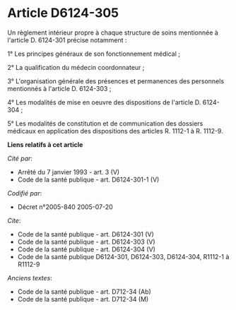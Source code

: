 # Article D6124-305

Un règlement intérieur propre à chaque structure de soins mentionnée à l'article D. 6124-301 précise notamment :

1° Les principes généraux de son fonctionnement médical ;

2° La qualification du médecin coordonnateur ;

3° L'organisation générale des présences et permanences des personnels mentionnés à l'article D. 6124-303 ;

4° Les modalités de mise en oeuvre des dispositions de l'article D. 6124-304 ;

5° Les modalités de constitution et de communication des dossiers médicaux en application des dispositions des articles R.
1112-1 à R. 1112-9.

**Liens relatifs à cet article**

_Cité par_:

  - Arrêté du 7 janvier 1993 - art. 3 (V)
  - Code de la santé publique - art. D6124-301-1 (V)

_Codifié par_:

  - Décret n°2005-840 2005-07-20

_Cite_:

  - Code de la santé publique - art. D6124-301 (V)
  - Code de la santé publique - art. D6124-303 (V)
  - Code de la santé publique - art. D6124-304 (V)
  - Code de la santé publique D6124-301, D6124-303, D6124-304, R1112-1 à R1112-9

_Anciens textes_:

  - Code de la santé publique - art. D712-34 (Ab)
  - Code de la santé publique - art. D712-34 (M)
